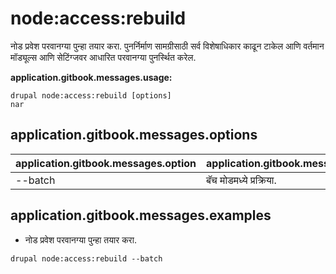 # node:access:rebuild
नोड प्रवेश परवानग्या पुन्हा तयार करा. पुनर्निर्माण सामग्रीसाठी सर्व विशेषाधिकार काढून टाकेल आणि वर्तमान मॉड्यूल्स आणि सेटिंग्जवर आधारित परवानग्या पुनर्स्थित करेल.

**application.gitbook.messages.usage:**
```
drupal node:access:rebuild [options]
nar
```

## application.gitbook.messages.options
application.gitbook.messages.option | application.gitbook.messages.details
-------|-------------
--batch | बॅच मोडमध्ये प्रक्रिया.

## application.gitbook.messages.examples
* नोड प्रवेश परवानग्या पुन्हा तयार करा.
```
drupal node:access:rebuild --batch
```
